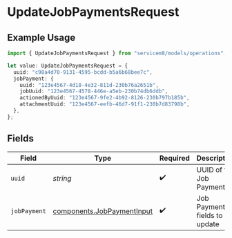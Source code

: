 # UpdateJobPaymentsRequest

## Example Usage

```typescript
import { UpdateJobPaymentsRequest } from "servicem8/models/operations";

let value: UpdateJobPaymentsRequest = {
  uuid: "c98a4d70-9131-4595-bcdd-b5a6b68bee7c",
  jobPayment: {
    uuid: "123e4567-4d18-4e32-811d-230b76a2651b",
    jobUuid: "123e4567-4578-446e-a5eb-230b74db6ddb",
    actionedByUuid: "123e4567-9fe2-4b92-8126-230b797b185b",
    attachmentUuid: "123e4567-eefb-46d7-91f1-230b7d83798b",
  },
};
```

## Fields

| Field                                                                    | Type                                                                     | Required                                                                 | Description                                                              |
| ------------------------------------------------------------------------ | ------------------------------------------------------------------------ | ------------------------------------------------------------------------ | ------------------------------------------------------------------------ |
| `uuid`                                                                   | *string*                                                                 | :heavy_check_mark:                                                       | UUID of the Job Payment                                                  |
| `jobPayment`                                                             | [components.JobPaymentInput](../../models/components/jobpaymentinput.md) | :heavy_check_mark:                                                       | Job Payment fields to update                                             |